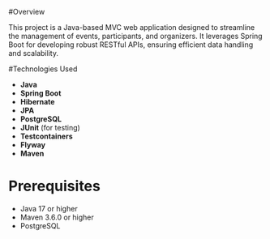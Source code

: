 #Overview

This project is a Java-based MVC web application designed to streamline the management of events, participants, and organizers.
It leverages Spring Boot for developing robust RESTful APIs, ensuring efficient data handling and scalability.

#Technologies Used
- **Java**
- **Spring Boot**
- **Hibernate**
- **JPA**
- **PostgreSQL**
- **JUnit** (for testing)
- **Testcontainers**
- **Flyway**
- **Maven**

# Prerequisites
- Java 17 or higher
- Maven 3.6.0 or higher
- PostgreSQL
